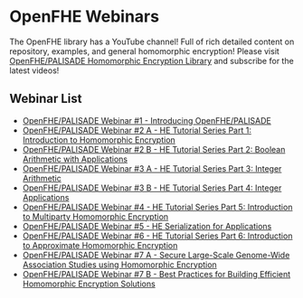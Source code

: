 OpenFHE Webinars
=================

The OpenFHE library has a YouTube channel! Full of rich detailed content on repository, examples, and general homomorphic encryption! Please visit [OpenFHE/PALISADE Homomorphic Encryption Library](https://www.youtube.com/channel/UC1qByOsQina1rpZ8AGl5TZw) and subscribe for the latest videos!

Webinar List
------------

- [OpenFHE/PALISADE Webinar #1 - Introducing OpenFHE/PALISADE](https://youtu.be/FLGeMd3eiQY)
- [OpenFHE/PALISADE Webinar #2 A - HE Tutorial Series Part 1: Introduction to Homomorphic Encryption](https://youtu.be/rMDoZdH53ZM)
- [OpenFHE/PALISADE Webinar #2 B - HE Tutorial Series Part 2: Boolean Arithmetic with Applications](https://youtu.be/aKcf5vd8lLs)
- [OpenFHE/PALISADE Webinar #3 A - HE Tutorial Series Part 3: Integer Arithmetic](https://youtu.be/1a7yxnLj4PE)
- [OpenFHE/PALISADE Webinar #3 B - HE Tutorial Series Part 4: Integer Applications](https://youtu.be/7Rpeb1YNSRs)
- [OpenFHE/PALISADE Webinar #4 - HE Tutorial Series Part 5: Introduction to Multiparty Homomorphic Encryption](https://youtu.be/9Fa6rFUyQ_w)
- [OpenFHE/PALISADE Webinar #5 - HE Serialization for Applications](https://youtu.be/-2zaJ2C4Guo)
- [OpenFHE/PALISADE Webinar #6 - HE Tutorial Series Part 6: Introduction to Approximate Homomorphic Encryption](https://youtu.be/_s1B128sqaI)
- [OpenFHE/PALISADE Webinar #7 A - Secure Large-Scale Genome-Wide Association Studies using Homomorphic Encryption](https://youtu.be/rTmL1Iaoslo)
- [OpenFHE/PALISADE Webinar #7 B - Best Practices for Building Efficient Homomorphic Encryption Solutions](https://youtu.be/oxJGOhqLd-E)
